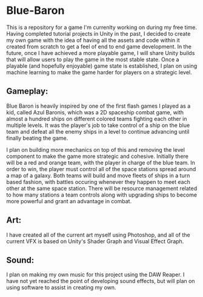 # Blue-Baron
This is a repository for a game I'm currenlty working on during my free time. Having completed tutorial projects in Unity in the past, I decided to create my own game with the idea of having all the assets and code within it created from scratch to get a feel of end to end game development. In the future, once I have achieved a more playable game, I will share Unity builds that will allow users to play the game in the most stable state. Once a playable (and hopefully enjoyable) game state is established, I plan on using machine learning to make the game harder for players on a strategic level.

## Gameplay:
Blue Baron is heavily inspired by one of the first flash games I played as a kid, called Azul Baronis, which was a 2D spaceship combat game, with almost a hundred ships on different colored teams fighting each other in multiple levels. It was the player's job to take control of a ship on the blue team and defeat all the enemy ships in a level to continue advancing until finally beating the game.

I plan on building more mechanics on top of this and removing the level component to make the game more strategic and cohesive. Initially there will be a red and orange team, with the player in charge of the blue team. In order to win, the player must control all of the space stations spread around a map of a galaxy. Both teams will build and move fleets of ships in a turn based fashion, with battles occuring whenever they happen to meet each other at the same space station. There will be resource management related to how many stations a team controls along with  upgrading ships to become more powerful and grant an advantage in combat.

## Art:
I have created all of the current art myself using Photoshop, and all of the current VFX is based on Unity's Shader Graph and Visual Effect Graph.

## Sound:
I plan on making my own music for this project using the DAW Reaper. I have not yet reached the point of developing sound effects, but will plan on using software to assist in creating my own.
